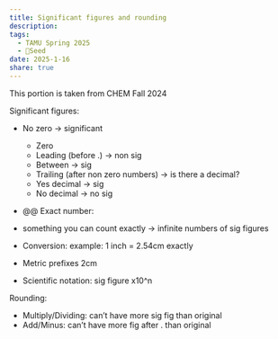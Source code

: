 ```yaml
---
title: Significant figures and rounding
description: 
tags:
  - TAMU Spring 2025
  - 🌱Seed
date: 2025-1-16
share: true
---
```

This portion is taken from CHEM Fall 2024

Significant figures:

- No zero → significant
	- Zero
	- Leading (before .) → non sig
	- Between → sig
	- Trailing (after non zero numbers) → is there a decimal?
	- Yes decimal → sig
	- No decimal → no sig

- @@ Exact number: 

- something you can count exactly → infinite numbers of sig figures
- Conversion: example: 1 inch = 2.54cm exactly
- Metric prefixes 2cm
- Scientific notation: sig figure x10^n

Rounding:
- Multiply/Dividing: can’t have more sig fig than original
- Add/Minus: can’t have more fig after . than original
